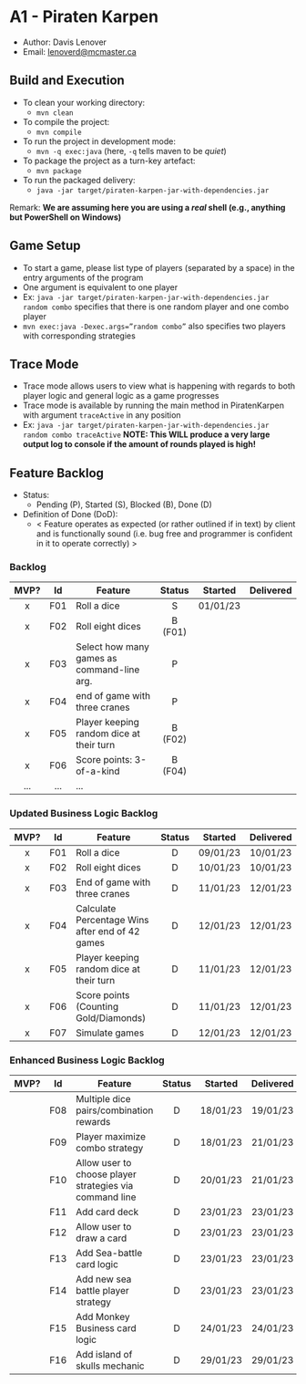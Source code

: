 # A1 - Piraten Karpen

  * Author: Davis Lenover
  * Email: lenoverd@mcmaster.ca

## Build and Execution

  * To clean your working directory:
    * `mvn clean`
  * To compile the project:
    * `mvn compile`
  * To run the project in development mode:
    * `mvn -q exec:java` (here, `-q` tells maven to be _quiet_)
  * To package the project as a turn-key artefact:
    * `mvn package`
  * To run the packaged delivery:
    * `java -jar target/piraten-karpen-jar-with-dependencies.jar`

Remark: **We are assuming here you are using a _real_ shell (e.g., anything but PowerShell on Windows)**

## Game Setup
* To start a game, please list type of players (separated by a space) in the entry arguments of the program
* One argument is equivalent to one player
* Ex: `java -jar target/piraten-karpen-jar-with-dependencies.jar random combo` specifies that there is one random player and one combo player
* `mvn exec:java -Dexec.args=”random combo”` also specifies two players with corresponding strategies

## Trace Mode
 * Trace mode allows users to view what is happening with regards to both player logic and general logic as a game progresses
 * Trace mode is available by running the main method in PiratenKarpen with argument `traceActive` in any position
 * Ex: `java -jar target/piraten-karpen-jar-with-dependencies.jar random combo traceActive`
 **NOTE: This WILL produce a very large output log to console if the amount of rounds played is high!**

## Feature Backlog

 * Status: 
   * Pending (P), Started (S), Blocked (B), Done (D)
 * Definition of Done (DoD):
   * < Feature operates as expected (or rather outlined if in text) by client and is functionally sound (i.e. bug free and programmer is confident in it to operate correctly) >

### Backlog 

| MVP? | Id  | Feature  | Status  |  Started  | Delivered |
| :-:  |:-:  |---       | :-:     | :-:       | :-:       |
| x   | F01 | Roll a dice |  S | 01/01/23 |  |
| x   | F02 | Roll eight dices  |  B (F01) |   |
| x   | F03 | Select how many games as command-line arg.  |  P  |   |
| x   | F04 | end of game with three cranes | P | |
| x   | F05 | Player keeping random dice at their turn | B (F02) | | 
| x   | F06 | Score points: 3-of-a-kind | B (F04) | | 
| ... | ... | ... |

### Updated Business Logic Backlog
| MVP? | Id  | Feature  | Status  |  Started  | Delivered |
| :-:  |:-:  |---       | :-:     | :-:       | :-:       |
| x   | F01 | Roll a dice |  D | 09/01/23 | 10/01/23 |
| x   | F02 | Roll eight dices |  D | 10/01/23  | 10/01/23 |
| x   | F03 | End of game with three cranes | D | 11/01/23 | 12/01/23 |
| x   | F04 | Calculate Percentage Wins after end of 42 games | D | 12/01/23 | 12/01/23 |
| x   | F05 | Player keeping random dice at their turn | D | 11/01/23 | 12/01/23 |
| x   | F06 | Score points (Counting Gold/Diamonds) | D | 11/01/23 | 12/01/23 |
| x   | F07 | Simulate games | D | 12/01/23 | 12/01/23 |

### Enhanced Business Logic Backlog
| MVP? | Id  | Feature  | Status  |  Started  | Delivered |
| :-:  |:-:  |---       | :-:     | :-:       | :-:       |
|    | F08 | Multiple dice pairs/combination rewards |  D | 18/01/23 | 19/01/23 |
|    | F09 | Player maximize combo strategy |  D | 18/01/23 | 21/01/23 |
|    | F10 | Allow user to choose player strategies via command line |  D | 20/01/23 | 21/01/23 |
|    | F11 | Add card deck |  D | 23/01/23 | 23/01/23 |
|    | F12 | Allow user to draw a card |  D | 23/01/23 | 23/01/23 |
|    | F13 | Add Sea-battle card logic |  D | 23/01/23 | 23/01/23 |
|    | F14 | Add new sea battle player strategy |  D | 23/01/23 | 23/01/23 |
|    | F15 | Add Monkey Business card logic |  D | 24/01/23 | 24/01/23 |
|    | F16 | Add island of skulls mechanic |  D | 29/01/23 | 29/01/23 |

